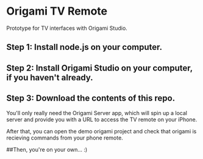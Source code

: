 # Origami TV Remote
Prototype for TV interfaces with Origami Studio.

## Step 1: Install node.js on your computer.
## Step 2: Install Origami Studio on your computer, if you haven't already.
## Step 3: Download the contents of this repo.  
You'll only really need the Origami Server app, which will spin up a local server and provide you with a URL to access the TV remote on your iPhone.

After that, you can open the demo origami project and check that origami is recieving commands from your phone remote. 

##Then, you're on your own... :)
